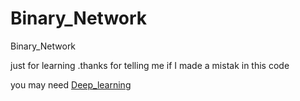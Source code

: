 # Binary_Network
Binary_Network

just for learning .thanks for telling me if I made a mistak in this code

you may need [Deep_learning](https://github.com/MDxiaoduan/deep_learning)

